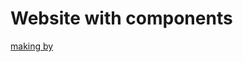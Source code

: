 # Website with components

[making by](https://www.html5webtemplates.co.uk/wp-content/uploads/2020/templates/elements/index.html)
